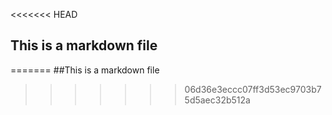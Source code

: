 <<<<<<< HEAD
## This is a markdown file
=======
##This is a markdown file
>>>>>>> 06d36e3eccc07ff3d53ec9703b75d5aec32b512a
